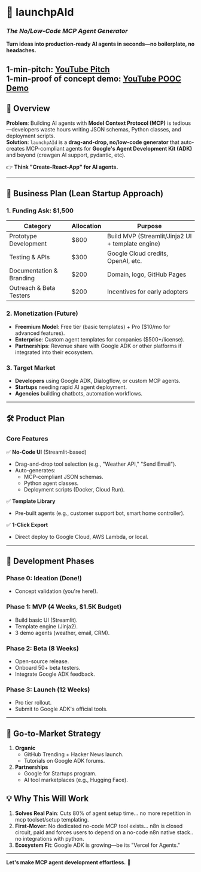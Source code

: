 # **🚀 launchpAId**  
### *The No/Low-Code MCP Agent Generator*  
**Turn ideas into production-ready AI agents in seconds—no boilerplate, no headaches.**  

**1-min-pitch**: [YouTube Pitch](https://youtu.be/R9m-9FPKB0M)  
**1-min-proof of concept demo**: [YouTube POOC Demo](https://www.youtube.com/watch?v=GdnuCsZWZvs)  
---

## **📌 Overview**  
**Problem**: Building AI agents with **Model Context Protocol (MCP)** is tedious—developers waste hours writing JSON schemas, Python classes, and deployment scripts.  
**Solution**: `launchpAId` is a **drag-and-drop, no/low-code generator** that auto-creates MCP-compliant agents for **Google's Agent Development Kit (ADK)** and beyond (crewgen AI support, pydantic, etc).  

👉 **Think "Create-React-App" for AI agents.**  

---

## **🎯 Business Plan (Lean Startup Approach)**  
### **1. Funding Ask: $1,500**  
| Category          | Allocation       | Purpose |
|------------------|----------------|---------|
| Prototype Development | $800 | Build MVP (Streamlit/Jinja2 UI + template engine) |
| Testing & APIs | $300 | Google Cloud credits, OpenAI, etc. |
| Documentation & Branding | $200 | Domain, logo, GitHub Pages |
| Outreach & Beta Testers | $200 | Incentives for early adopters |

### **2. Monetization (Future)**  
- **Freemium Model**: Free tier (basic templates) + Pro ($10/mo for advanced features).  
- **Enterprise**: Custom agent templates for companies ($500+/license).  
- **Partnerships**: Revenue share with Google ADK or other platforms if integrated into their ecosystem.  

### **3. Target Market**  
- **Developers** using Google ADK, Dialogflow, or custom MCP agents.  
- **Startups** needing rapid AI agent deployment.  
- **Agencies** building chatbots, automation workflows.  

---

## **🛠️ Product Plan**  
### **Core Features**  
✅ **No-Code UI** (Streamlit-based)  
- Drag-and-drop tool selection (e.g., "Weather API," "Send Email").  
- Auto-generates:  
  - MCP-compliant JSON schemas.  
  - Python agent classes.  
  - Deployment scripts (Docker, Cloud Run).  

✅ **Template Library**  
- Pre-built agents (e.g., customer support bot, smart home controller).  

✅ **1-Click Export**  
- Direct deploy to Google Cloud, AWS Lambda, or local.  

---

## **📅 Development Phases**  
### **Phase 0: Ideation (Done!)**  
- Concept validation (you're here!).  

### **Phase 1: MVP (4 Weeks, $1.5K Budget)**  
- Build basic UI (Streamlit).  
- Template engine (Jinja2).  
- 3 demo agents (weather, email, CRM).  

### **Phase 2: Beta (8 Weeks)**  
- Open-source release.  
- Onboard 50+ beta testers.  
- Integrate Google ADK feedback.  

### **Phase 3: Launch (12 Weeks)**  
- Pro tier rollout.  
- Submit to Google ADK's official tools.  

---

## **🌱 Go-to-Market Strategy**  
1. **Organic**  
   - GitHub Trending + Hacker News launch.  
   - Tutorials on Google ADK forums.  
2. **Partnerships**  
   - Google for Startups program.  
   - AI tool marketplaces (e.g., Hugging Face).


## **💡 Why This Will Work**  
1. **Solves Real Pain**: Cuts 80% of agent setup time... no more repetition in mcp toolset/setup templating.
2. **First-Mover**: No dedicated no-code MCP tool exists... n8n is closed circuit, paid and forces users to depend on a no-code n8n native stack.. no integrations with python.
3. **Ecosystem Fit**: Google ADK is growing—be its "Vercel for Agents."  

---

**Let's make MCP agent development effortless.** 🚀  

